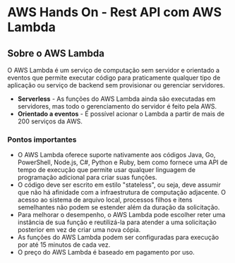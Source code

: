 # AWS Hands On - Rest API com AWS Lambda

## Sobre o AWS Lambda

O AWS Lambda é um serviço de computação sem servidor e orientado a eventos que permite executar código para praticamente qualquer tipo de aplicação ou serviço de backend sem provisionar ou gerenciar servidores.

  - **Serverless** - As funções do AWS Lambda ainda são executadas em servidores, mas todo o gerenciamento do servidor é feito pela AWS.
  - **Orientado a eventos** - É possível acionar o Lambda a partir de mais de 200 serviços da AWS.

### Pontos importantes
  - O AWS Lambda oferece suporte nativamente aos códigos Java, Go, PowerShell, Node.js, C#, Python e Ruby, bem como fornece uma API de tempo de execução que permite usar qualquer linguagem de programação adicional para criar suas funções.
  - O código deve ser escrito em estilo "stateless", ou seja, deve assumir que não há afinidade com a infraestrutura de computação adjacente. O acesso ao sistema de arquivo local, processos filhos e itens semelhantes não podem se estender além da duração da solicitação.
  - Para melhorar o desempenho, o AWS Lambda pode escolher reter uma instância de sua função e reutilizá-la para atender a uma solicitação posterior em vez de criar uma nova cópia.
  - As funções do AWS Lambda podem ser configuradas para execução por até 15 minutos de cada vez.
  - O preço do AWS Lambda é baseado em pagamento por uso.
